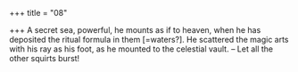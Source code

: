 +++
title = "08"

+++
A secret sea, powerful, he mounts as if to heaven, when he has
deposited the ritual formula in them [=waters?].
He scattered the magic arts with his ray as his foot, as he mounted to  the celestial vault.
– Let all the other squirts burst!